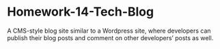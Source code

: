 # Homework-14-Tech-Blog
A CMS-style blog site similar to a Wordpress site, where developers can publish their blog posts and comment on other developers’ posts as well.
